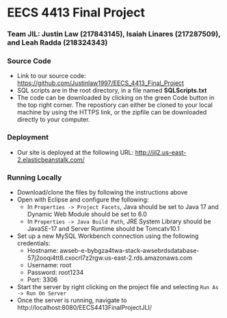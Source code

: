 # EECS 4413 Final Project

### Team JIL: Justin Law (217843145), Isaiah Linares (217287509), and Leah Radda (218324343)

### Source Code

- Link to our source code: https://github.com/Justinlaw1997/EECS_4413_Final_Project
- SQL scripts are in the root directory, in a file named **SQLScripts.txt**
- The code can be downloaded by clicking on the green Code button in the top right corner. The repostiory can either be cloned to your local machine by using the HTTPS link, or the zipfile can be downloaded directly to your computer.

### Deployment 

- Our site is deployed at the following URL: http://jil2.us-east-2.elasticbeanstalk.com/

### Running Locally

- Download/clone the files by following the instructions above
- Open with Eclipse and configure the following:
  - In ```Properties -> Project Facets```, Java should be set to Java 17 and Dynamic Web Module should be set to 6.0
  - In ```Properties -> Java Build Path```, JRE System Library should be JavaSE-17 and Server Runtime should be Tomcatv10.1
- Set up a new MySQL Workbench connection using the following credentials:
  - Hostname: awseb-e-bybgza4twa-stack-awsebrdsdatabase-57j2ooqi4tt8.cxocrl7z2rgw.us-east-2.rds.amazonaws.com
  - Username: root
  - Password: root1234
  - Port: 3306
- Start the server by right clicking on the project file and selecting ```Run As -> Run On Server```
- Once the server is running, navigate to http://localhost:8080/EECS4413FinalProjectJLI/
